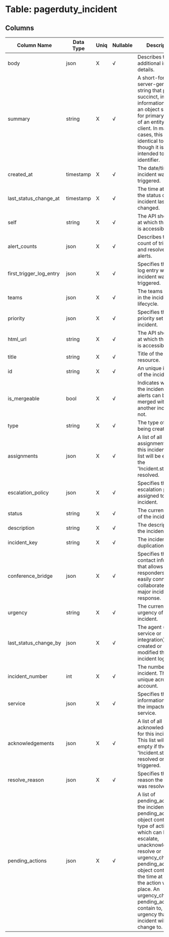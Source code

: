 # Table: pagerduty_incident

## Columns 

|  Column Name   |  Data Type  | Uniq | Nullable | Description | 
|  ----  | ----  | ----  | ----  | ---- | 
| body | json | X | √ | Describes the additional incident details. | 
| summary | string | X | √ | A short-form, server-generated string that provides succinct, important information about an object suitable for primary labeling of an entity in a client. In many cases, this will be identical to name, though it is not intended to be an identifier. | 
| created_at | timestamp | X | √ | The date/time the incident was first triggered. | 
| last_status_change_at | timestamp | X | √ | The time at which the status of the incident last changed. | 
| self | string | X | √ | The API show URL at which the object is accessible. | 
| alert_counts | json | X | √ | Describes the count of triggered and resolved alerts. | 
| first_trigger_log_entry | json | X | √ | Specifies the first log entry when the incident was triggered. | 
| teams | json | X | √ | The teams involved in the incident's lifecycle. | 
| priority | json | X | √ | Specifies the priority set for this incident. | 
| html_url | string | X | √ | The API show URL at which the object is accessible. | 
| title | string | X | √ | Title of the resource. | 
| id | string | X | √ | An unique identifier of the incident. | 
| is_mergeable | bool | X | √ | Indicates whether the incident's alerts can be merged with another incident, or not. | 
| type | string | X | √ | The type of object being created. | 
| assignments | json | X | √ | A list of all assignments for this incident. This list will be empty if the 'Incident.status' is resolved. | 
| escalation_policy | json | X | √ | Specifies the escalation policy assigned to this incident. | 
| status | string | X | √ | The current status of the incident. | 
| description | string | X | √ | The description of the incident. | 
| incident_key | string | X | √ | The incident's de-duplication key. | 
| conference_bridge | json | X | √ | Specifies the contact information that allows responders to easily connect and collaborate during major incident response. | 
| urgency | string | X | √ | The current urgency of the incident. | 
| last_status_change_by | json | X | √ | The agent (user, service or integration) that created or modified the incident log entry. | 
| incident_number | int | X | √ | The number of the incident. This is unique across your account. | 
| service | json | X | √ | Specifies the information about the impacted service. | 
| acknowledgements | json | X | √ | A list of all acknowledgements for this incident. This list will be empty if the 'Incident.status' is resolved or triggered. | 
| resolve_reason | json | X | √ | Specifies the reason the incident was resolved. | 
| pending_actions | json | X | √ | A list of pending_actions on the incident. A pending_action object contains a type of action which can be escalate, unacknowledge, resolve or urgency_change. A pending_action object contains at, the time at which the action will take place. An urgency_change pending_action will contain to, the urgency that the incident will change to. | 



